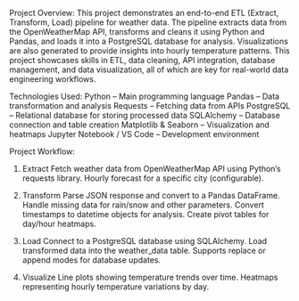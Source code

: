 Project Overview:
This project demonstrates an end-to-end ETL (Extract, Transform, Load) pipeline for weather data. The pipeline extracts data from the OpenWeatherMap API, transforms and cleans it using Python and Pandas, and loads it into a PostgreSQL database for analysis. Visualizations are also generated to provide insights into hourly temperature patterns. This project showcases skills in ETL, data cleaning, API integration, database management, and data visualization, all of which are key for real-world data engineering workflows.

Technologies Used:
Python – Main programming language
Pandas – Data transformation and analysis
Requests – Fetching data from APIs
PostgreSQL – Relational database for storing processed data
SQLAlchemy – Database connection and table creation
Matplotlib & Seaborn – Visualization and heatmaps
Jupyter Notebook / VS Code – Development environment

Project Workflow:
1. Extract
Fetch weather data from OpenWeatherMap API using Python’s requests library.
Hourly forecast for a specific city (configurable).

2. Transform
Parse JSON response and convert to a Pandas DataFrame.
Handle missing data for rain/snow and other parameters.
Convert timestamps to datetime objects for analysis.
Create pivot tables for day/hour heatmaps.

3. Load
Connect to a PostgreSQL database using SQLAlchemy.
Load transformed data into the weather_data table.
Supports replace or append modes for database updates.

4. Visualize
Line plots showing temperature trends over time.
Heatmaps representing hourly temperature variations by day.
